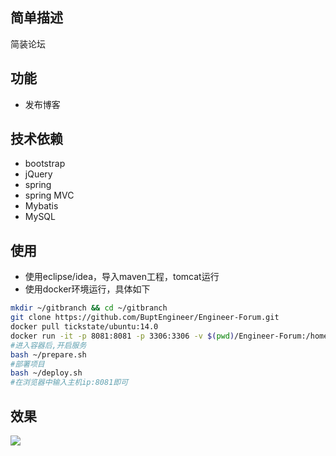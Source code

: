 ## 简单描述
简装论坛

## 功能
* 发布博客

## 技术依赖
* bootstrap
* jQuery
* spring
* spring MVC
* Mybatis
* MySQL

## 使用
* 使用eclipse/idea，导入maven工程，tomcat运行
* 使用docker环境运行，具体如下
```bash
mkdir ~/gitbranch && cd ~/gitbranch
git clone https://github.com/BuptEngineer/Engineer-Forum.git
docker pull tickstate/ubuntu:14.0
docker run -it -p 8081:8081 -p 3306:3306 -v $(pwd)/Engineer-Forum:/home/gitbranch/Engineer-Forum tickstate/ubuntu:14.0
#进入容器后,开启服务
bash ~/prepare.sh
#部署项目
bash ~/deploy.sh
#在浏览器中输入主机ip:8081即可
```

## 效果
![](pic/mainPage.gif)

